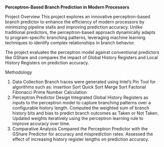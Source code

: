 **Perceptron-Based Branch Prediction in Modern Processors**

Project Overview
This project explores an innovative perceptron-based branch predictor to enhance the efficiency of modern processors by minimizing pipeline stalls and improving prediction accuracy. Unlike traditional predictors, the perceptron-based approach dynamically adapts to program-specific branching patterns, leveraging machine learning techniques to identify complex relationships in branch behavior.

The project evaluates the perceptron model against conventional predictors like GShare and compares the impact of Global History Registers and Local History Registers on prediction accuracy.

Methodology

1. Data Collection
Branch traces were generated using Intel’s Pin Tool for algorithms such as:
Insertion Sort
Quick Sort
Merge Sort
Factorial
Fibonacci
Prime Number Calculation
2. Perceptron Predictor Design
Integrated Global History Registers as inputs to the perceptron model to capture branching patterns over a configurable history length.
Computed the weighted sum of branch history bits and bias to predict branch outcomes as Taken or Not Taken.
Updated weights iteratively using the perceptron learning rule to improve accuracy over time.
3. Comparative Analysis
Compared the Perceptron Predictor with the GShare Predictor for accuracy and misprediction rates.
Assessed the effect of increasing history register lengths on prediction accuracy.
